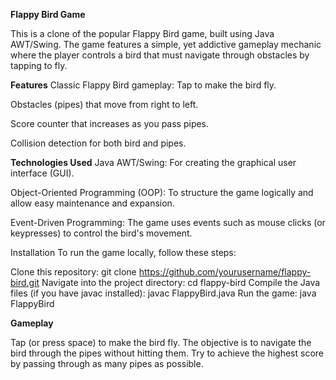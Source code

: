 **Flappy Bird Game**

This is a clone of the popular Flappy Bird game, built using Java AWT/Swing. The game features a simple, yet addictive gameplay mechanic where the player controls a bird that must navigate through obstacles by tapping to fly.

**Features**
Classic Flappy Bird gameplay: Tap to make the bird fly.

Obstacles (pipes) that move from right to left.

Score counter that increases as you pass pipes.

Collision detection for both bird and pipes.

**Technologies Used**
Java AWT/Swing: For creating the graphical user interface (GUI).

Object-Oriented Programming (OOP): To structure the game logically and allow easy maintenance and expansion.

Event-Driven Programming: The game uses events such as mouse clicks (or keypresses) to control the bird's movement.

Installation
To run the game locally, follow these steps:

Clone this repository: git clone https://github.com/yourusername/flappy-bird.git
Navigate into the project directory: cd flappy-bird
Compile the Java files (if you have javac installed): javac FlappyBird.java
Run the game: java FlappyBird

**Gameplay**

Tap (or press space) to make the bird fly.
The objective is to navigate the bird through the pipes without hitting them.
Try to achieve the highest score by passing through as many pipes as possible.
